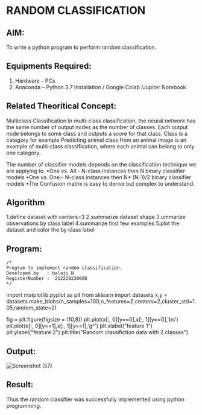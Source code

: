 # RANDOM CLASSIFICATION
## AIM:
To write a python program to perform random classification.

## Equipments Required:
1. Hardware – PCs
2. Anaconda – Python 3.7 Installation / Google Colab /Jupiter Notebook

## Related Theoritical Concept:
Multiclass Classification
In multi-class classification, the neural network has the same number of output nodes as the number of classes. Each output node belongs to some class and outputs a score for that class. Class is a category for example Predicting animal class from an animal image is an example of multi-class classification, where each animal can belong to only one category.

The number of classifier models depends on the classification technique we are applying to. •One vs. All:- N-class instances then N binary classifier models •One vs. One:- N-class instances then N* (N-1)/2 binary classifier models •The Confusion matrix is easy to derive but complex to understand.

## Algorithm
1.define dataset with centers=3 
2.summarize dataset shape 
3.ummarize observations by class label 
4.summarize first few examples 
5.plot the dataset and color the by class label

## Program:
```
/*
Program to implement random classification.
Developed by   : balaji N
RegisterNumber :  212220230006
*/
```
import matplotlib.pyplot as plt
from sklearn import datasets
x,y = datasets.make_blobs(n_samples=100,n_features=2,centers=2,cluster_std=1.05,random_state=2)

fig = plt.figure(figsize = (10,8))
plt.plot(x[:, 0][y==0],x[:, 1][y==0],'bs')
plt.plot(x[:, 0][y==1],x[:, 1][y==1],'g^')
plt.xlabel("feature 1")
plt.ylabel("feature 2")
plt.title("Random classifiction data with 2 classes")

## Output:
![Screenshot (57)](https://user-images.githubusercontent.com/75234946/162910739-ae26bb7a-4c5e-4673-ab2d-62a6888de59f.png)



## Result:
Thus the random classifier was successfully implemented using python programming.

